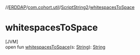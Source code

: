 //[ERDDAP](../../../index.md)/[com.cohort.util](../index.md)/[ScriptString2](index.md)/[whitespacesToSpace](whitespaces-to-space.md)

# whitespacesToSpace

[JVM]\
open fun [whitespacesToSpace](whitespaces-to-space.md)(s: [String](https://docs.oracle.com/en/java/javase/17/docs/api/java.base/java/lang/String.html)): [String](https://docs.oracle.com/en/java/javase/17/docs/api/java.base/java/lang/String.html)